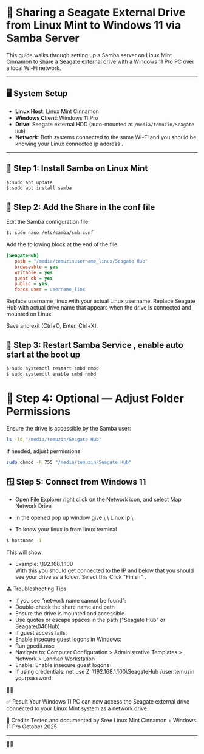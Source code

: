 # 📁 Sharing a Seagate External Drive from Linux Mint to Windows 11 via Samba Server 

This guide walks through setting up a Samba server on Linux Mint Cinnamon to share a Seagate external drive with a Windows 11 Pro PC over a local Wi-Fi network.

---

## 🖥️ System Setup

- **Linux Host**: Linux Mint Cinnamon
- **Windows Client**: Windows 11 Pro
- **Drive**: Seagate external HDD (auto-mounted at `/media/temuzin/Seagate Hub`)
- **Network**: Both systems connected to the same Wi-Fi and you should be knowing your Linux connected ip address . 

---

## 🔧 Step 1: Install Samba on Linux Mint

```bash
$:sudo apt update
$:sudo apt install samba
```

## 📂 Step 2: Add the Share in the conf file
Edit the Samba configuration file: 
```bash
$: sudo nano /etc/samba/smb.conf
````

Add the following block at the end of the file:
```ini
[SeagateHub]
   path = "/media/temuzinusername_linux/Seagate Hub"
   browseable = yes
   writable = yes
   guest ok = yes
   public = yes
   force user = username_linx
```   


Replace username_linux with your actual Linux username.
Replace Seagate Hub with actual drive name that appears when the drive is connected and mounted  on Linux. 

Save and exit (Ctrl+O, Enter, Ctrl+X).

## 🔄 Step 3: Restart Samba Service , enable auto start at the boot up
```bash
$ sudo systemctl restart smbd nmbd
$ sudo systemctl enable smbd nmbd 
```

# 🔐 Step 4: Optional — Adjust Folder Permissions
Ensure the drive is accessible by the Samba user:
````bash
ls -ld "/media/temuzin/Seagate Hub"
````

If needed, adjust permissions:
```bash
sudo chmod -R 755 "/media/temuzin/Seagate Hub"
```

## 🪟 Step 5: Connect from Windows 11
- Open File Explorer right click on the Network icon, and select Map Network Drive
- In the opened pop up window give  \\ <linux ip>\ Linux ip \\

- To know your linux ip from linux terminal 
```bash 
$ hostname -I
```
This will show 
- Example:
\\192.168.1.100\
With this you should get connected to the IP and below that you should see your drive as a folder. Select this Click "Finish" . 

⚠️ Troubleshooting Tips
- If you see “network name cannot be found”:
- Double-check the share name and path
- Ensure the drive is mounted and accessible
- Use quotes or escape spaces in the path ("Seagate Hub" or Seagate\040Hub)
- If guest access fails:
- Enable insecure guest logons in Windows:
- Run gpedit.msc
- Navigate to:
Computer Configuration > Administrative Templates > Network > Lanman Workstation
- Enable:
Enable insecure guest logons
- If using credentials:
net use Z: \\192.168.1.100\SeagateHub /user:temuzin yourpassword



✅ Result
Your Windows 11 PC can now access the Seagate external drive connected to your Linux Mint system as a network drive.

🙌 Credits
Tested and documented by Sree
Linux Mint Cinnamon + Windows 11 Pro
October 2025

---




